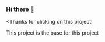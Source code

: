 ### Hi there 👋

<Thanks for clicking on this project!

This project is the base for this project

>
